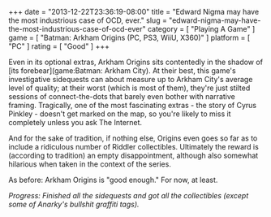 +++
date = "2013-12-22T23:36:19-08:00"
title = "Edward Nigma may have the most industrious case of OCD, ever."
slug = "edward-nigma-may-have-the-most-industrious-case-of-ocd-ever"
category = [ "Playing A Game" ]
game = [ "Batman: Arkham Origins (PC, PS3, WiiU, X360)" ]
platform = [ "PC" ]
rating = [ "Good" ]
+++

Even in its optional extras, Arkham Origins sits contentedly in the shadow of [its forebear](game:Batman: Arkham City).  At their best, this game's investigative sidequests can about measure up to Arkham City's average level of quality; at their worst (which is most of them), they're just stilted sessions of connect-the-dots that barely even bother with narrative framing.  Tragically, one of the most fascinating extras - the story of Cyrus Pinkley - doesn't get marked on the map, so you're likely to miss it completely unless you ask The Internet.

And for the sake of tradition, if nothing else, Origins even goes so far as to include a ridiculous number of Riddler collectibles.  Ultimately the reward is (according to tradition) an empty disappointment, although also somewhat hilarious when taken in the context of the series.

As before: Arkham Origins is "good enough."  For now, at least.

<i>Progress: Finished all the sidequests and got all the collectibles (except some of Anarky's bullshit graffiti tags).</i>